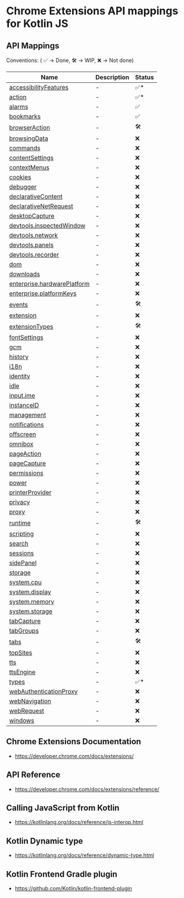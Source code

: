 # Chrome Extensions API mappings for Kotlin JS

## API Mappings

Conventions: ( ✅ -> Done, 🛠️ -> WIP, ❌ -> Not done)

| Name | Description | Status |
| ---- | ----------- |--------|
| [accessibilityFeatures](https://developer.chrome.com/docs/extensions/reference/accessibilityFeatures/) | - | ✅*     |
| [action](https://developer.chrome.com/docs/extensions/reference/action/) | - | ✅️*    |
| [alarms](https://developer.chrome.com/docs/extensions/reference/alarms/) | - | ✅      |
| [bookmarks](https://developer.chrome.com/docs/extensions/reference/bookmarks/) | - | ✅     |
| [browserAction](https://developer.chrome.com/docs/extensions/reference/browserAction/) | - | 🛠     |
| [browsingData](https://developer.chrome.com/docs/extensions/reference/browsingData/) | - | ❌      |
| [commands](https://developer.chrome.com/docs/extensions/reference/commands/) | - | ❌      |
| [contentSettings](https://developer.chrome.com/docs/extensions/reference/contentSettings/) | - | ❌      |
| [contextMenus](https://developer.chrome.com/docs/extensions/reference/contextMenus/) | - | ❌      |
| [cookies](https://developer.chrome.com/docs/extensions/reference/cookies/) | - | ❌      |
| [debugger](https://developer.chrome.com/docs/extensions/reference/debugger/) | - | ❌      |
| [declarativeContent](https://developer.chrome.com/docs/extensions/reference/declarativeContent/) | - | ❌      |
| [declarativeNetRequest](https://developer.chrome.com/docs/extensions/reference/declarativeNetRequest/) | - | ❌      |
| [desktopCapture](https://developer.chrome.com/docs/extensions/reference/desktopCapture/) | - | ❌      |
| [devtools.inspectedWindow](https://developer.chrome.com/docs/extensions/reference/devtools_inspectedWindow/) | - | ❌      |
| [devtools.network](https://developer.chrome.com/docs/extensions/reference/devtools_network/) | - | ❌      |
| [devtools.panels](https://developer.chrome.com/docs/extensions/reference/devtools_panels/) | - | ❌      |
| [devtools.recorder](https://developer.chrome.com/docs/extensions/reference/devtools_recorder/) | - | ❌      |
| [dom](https://developer.chrome.com/docs/extensions/reference/dom/) | - | ❌      |
| [downloads](https://developer.chrome.com/docs/extensions/reference/downloads/) | - | ❌      |
| [enterprise.hardwarePlatform](https://developer.chrome.com/docs/extensions/reference/enterprise_hardwarePlatform/) | - | ❌      |
| [enterprise.platformKeys](https://developer.chrome.com/docs/extensions/reference/enterprise_platformKeys/) | - | ❌      |
| [events](https://developer.chrome.com/docs/extensions/reference/events/) | - | 🛠️    |
| [extension](https://developer.chrome.com/docs/extensions/reference/extension/) | - | ❌      |
| [extensionTypes](https://developer.chrome.com/docs/extensions/reference/extensionTypes/) | - | 🛠     |
| [fontSettings](https://developer.chrome.com/docs/extensions/reference/fontSettings/) | - | ❌      |
| [gcm](https://developer.chrome.com/docs/extensions/reference/gcm/) | - | ❌      |
| [history](https://developer.chrome.com/docs/extensions/reference/history/) | - | ❌      |
| [i18n](https://developer.chrome.com/docs/extensions/reference/i18n/) | - | ❌      |
| [identity](https://developer.chrome.com/docs/extensions/reference/identity/) | - | ❌      |
| [idle](https://developer.chrome.com/docs/extensions/reference/idle/) | - | ❌      |
| [input.ime](https://developer.chrome.com/docs/extensions/reference/input_ime/) | - | ❌      |
| [instanceID](https://developer.chrome.com/docs/extensions/reference/instanceID/) | - | ❌      |
| [management](https://developer.chrome.com/docs/extensions/reference/management/) | - | ❌      |
| [notifications](https://developer.chrome.com/docs/extensions/reference/notifications/) | - | ❌      |
| [offscreen](https://developer.chrome.com/docs/extensions/reference/offscreen/) | - | ❌      |
| [omnibox](https://developer.chrome.com/docs/extensions/reference/omnibox/) | - | ❌      |
| [pageAction](https://developer.chrome.com/docs/extensions/reference/pageAction/) | - | ❌      |
| [pageCapture](https://developer.chrome.com/docs/extensions/reference/pageCapture/) | - | ❌      |
| [permissions](https://developer.chrome.com/docs/extensions/reference/permissions/) | - | ❌      |
| [power](https://developer.chrome.com/docs/extensions/reference/power/) | - | ❌      |
| [printerProvider](https://developer.chrome.com/docs/extensions/reference/printerProvider/) | - | ❌      |
| [privacy](https://developer.chrome.com/docs/extensions/reference/privacy/) | - | ❌      |
| [proxy](https://developer.chrome.com/docs/extensions/reference/proxy/) | - | ❌      |
| [runtime](https://developer.chrome.com/docs/extensions/reference/runtime/) | - | 🛠     |
| [scripting](https://developer.chrome.com/docs/extensions/reference/scripting/) | - | ❌      |
| [search](https://developer.chrome.com/docs/extensions/reference/search/) | - | ❌      |
| [sessions](https://developer.chrome.com/docs/extensions/reference/sessions/) | - | ❌      |
| [sidePanel](https://developer.chrome.com/docs/extensions/reference/sidePanel/) | - | ❌      |
| [storage](https://developer.chrome.com/docs/extensions/reference/storage/) | - | ❌      |
| [system.cpu](https://developer.chrome.com/docs/extensions/reference/system_cpu/) | - | ❌      |
| [system.display](https://developer.chrome.com/docs/extensions/reference/system_display/) | - | ❌      |
| [system.memory](https://developer.chrome.com/docs/extensions/reference/system_memory/) | - | ❌      |
| [system.storage](https://developer.chrome.com/docs/extensions/reference/system_storage/) | - | ❌      |
| [tabCapture](https://developer.chrome.com/docs/extensions/reference/tabCapture/) | - | ❌      |
| [tabGroups](https://developer.chrome.com/docs/extensions/reference/tabGroups/) | - | ❌      |
| [tabs](https://developer.chrome.com/docs/extensions/reference/tabs/) | - | 🛠     |
| [topSites](https://developer.chrome.com/docs/extensions/reference/topSites/) | - | ❌      |
| [tts](https://developer.chrome.com/docs/extensions/reference/tts/) | - | ❌      |
| [ttsEngine](https://developer.chrome.com/docs/extensions/reference/ttsEngine/) | - | ❌      |
| [types](https://developer.chrome.com/docs/extensions/reference/types/) | - | ✅️*    |
| [webAuthenticationProxy](https://developer.chrome.com/docs/extensions/reference/webAuthenticationProxy/) | - | ❌      |
| [webNavigation](https://developer.chrome.com/docs/extensions/reference/webNavigation/) | - | ❌      |
| [webRequest](https://developer.chrome.com/docs/extensions/reference/webRequest/) | - | ❌      |
| [windows](https://developer.chrome.com/docs/extensions/reference/windows/) | - | ❌      |


## Chrome Extensions Documentation

- https://developer.chrome.com/docs/extensions/

## API Reference

- https://developer.chrome.com/docs/extensions/reference/

## Calling JavaScript from Kotlin

- https://kotlinlang.org/docs/reference/js-interop.html

## Kotlin Dynamic type

- https://kotlinlang.org/docs/reference/dynamic-type.html

## Kotlin Frontend Gradle plugin

- https://github.com/Kotlin/kotlin-frontend-plugin
